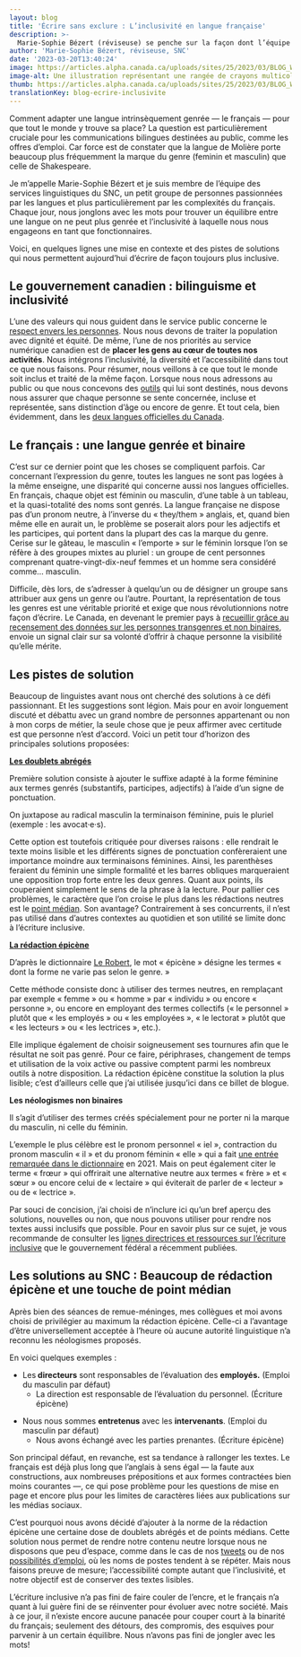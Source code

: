 ```yaml
---
layout: blog
title: 'Écrire sans exclure : L’inclusivité en langue française'
description: >-
  Marie-Sophie Bézert (réviseuse) se penche sur la façon dont l’équipe des services linguistiques du SNC utilise le langage inclusif en anglais et en français.
author: 'Marie-Sophie Bézert, réviseuse, SNC'
date: '2023-03-20T13:40:24'
image: https://articles.alpha.canada.ca/uploads/sites/25/2023/03/BLOG_Writing_002.jpg
image-alt: Une illustration représentant une rangée de crayons multicolores, pour représenter l’écriture inclusive
thumb: https://articles.alpha.canada.ca/uploads/sites/25/2023/03/BLOG_Writing_002.jpg
translationKey: blog-ecrire-inclusivite
---
```


<p>Comment adapter une langue intrinsèquement genrée — le français — pour que tout le monde y trouve sa place? La question est particulièrement cruciale pour les communications bilingues destinées au public, comme les offres d’emploi. Car force est de constater que la langue de Molière porte beaucoup plus fréquemment la marque du genre (feminin et masculin) que celle de Shakespeare.</p>



<p>Je m’appelle Marie-Sophie Bézert et je suis membre de l’équipe des services linguistiques du SNC, un petit groupe de personnes passionnées par les langues et plus particulièrement par les complexités du français. Chaque jour, nous jonglons avec les mots pour trouver un équilibre entre une langue on ne peut plus genrée et l’inclusivité à laquelle nous nous engageons en tant que fonctionnaires.</p>



<p>Voici, en quelques lignes une mise en contexte et des pistes de solutions qui nous permettent aujourd’hui d’écrire de façon toujours plus inclusive.</p>



<h2 class="has-large-font-size wp-block-heading" id="h-le-gouvernement-canadien-bilinguisme-et-inclusivite"><strong>Le gouvernement canadien : bilinguisme et inclusivité</strong></h2>



<p class="has-medium-font-size">L’une des valeurs qui nous guident dans le service public concerne le <a href="https://www.csps-efpc.gc.ca/about_us/cve-fra.aspx#rfp">respect envers les personnes</a>. Nous nous devons de traiter la population avec dignité et équité. De même, l’une de nos priorités au service numérique canadien est de <strong>placer les gens au cœur de toutes nos activités</strong>. Nous intégrons l’inclusivité, la diversité et l’accessibilité dans tout ce que nous faisons. Pour résumer, nous veillons à ce que tout le monde soit inclus et traité de la même façon. Lorsque nous nous adressons au public ou que nous concevons des <a href="https://numerique.canada.ca/">outils</a> qui lui sont destinés, nous devons nous assurer que chaque personne se sente concernée, incluse et représentée, sans distinction d’âge ou encore de genre. Et tout cela, bien évidemment, dans les <a href="https://laws-lois.justice.gc.ca/fra/lois/o-3.01/">deux langues officielles du Canada</a>.</p>



<h2 class="has-large-font-size wp-block-heading"><strong>Le français : une langue genrée et binaire</strong></h2>



<p>C’est sur ce dernier point que les choses se compliquent parfois. Car concernant l’expression du genre, toutes les langues ne sont pas logées à la même enseigne, une disparité qui concerne aussi nos langues officielles. En français, chaque objet est féminin ou masculin, d’une table à un tableau, et la quasi-totalité des noms sont genrés. La langue française ne dispose pas d’un pronom neutre, à l’inverse du « they/them » anglais, et, quand bien même elle en aurait un, le problème se poserait alors pour les adjectifs et les participes, qui portent dans la plupart des cas la marque du genre. Cerise sur le gâteau, le masculin « l’emporte » sur le féminin lorsque l’on se réfère à des groupes mixtes au pluriel : un groupe de cent personnes comprenant quatre-vingt-dix-neuf femmes et un homme sera considéré comme… masculin.</p>



<p>Difficile, dès lors, de s’adresser à quelqu’un ou de désigner un groupe sans attribuer aux gens un genre ou l’autre. Pourtant, la représentation de tous les genres est une véritable priorité et exige que nous révolutionnions notre façon d’écrire. Le Canada, en devenant le premier pays à <a href="https://www150.statcan.gc.ca/n1/daily-quotidien/220427/dq220427b-fra.htm">recueillir grâce au recensement des données sur les personnes transgenres et non binaires</a>, envoie un signal clair sur sa volonté d’offrir à chaque personne la visibilité qu’elle mérite.</p>



<h2 class="has-large-font-size wp-block-heading"><strong>Les pistes de solution</strong></h2>



<p>Beaucoup de linguistes avant nous ont cherché des solutions à ce défi passionnant. Et les suggestions sont légion. Mais pour en avoir longuement discuté et débattu avec un grand nombre de personnes appartenant ou non à mon corps de métier, la seule chose que je peux affirmer avec certitude est que personne n’est d’accord. Voici un petit tour d’horizon des principales solutions proposées:</p>



<p><a href="http://bdl.oqlf.gouv.qc.ca/bdl/gabarit_bdl.asp?Th=2&amp;t1=&amp;id=5343"><strong>Les doublets abrégés</strong></a></p>



<p>Première solution consiste à ajouter le suffixe adapté à la forme féminine aux termes genrés (substantifs, participes, adjectifs) à l’aide d’un signe de ponctuation.</p>



<p>On juxtapose au radical masculin la terminaison féminine, puis le pluriel (exemple : les avocat·e·s).</p>



<p>Cette option est toutefois critiquée pour diverses raisons : elle rendrait le texte moins lisible et les différents signes de ponctuation confèreraient une importance moindre aux terminaisons féminines. Ainsi, les parenthèses feraient du féminin une simple formalité et les barres obliques marqueraient une opposition trop forte entre les deux genres. Quant aux points, ils couperaient simplement le sens de la phrase à la lecture. Pour pallier ces problèmes, le caractère que l’on croise le plus dans les rédactions neutres est le <a href="https://fr.wikipedia.org/wiki/Point_m%C3%A9dian">point médian</a>. Son avantage? Contrairement à ses concurrents, il n’est pas utilisé dans d’autres contextes au quotidien et son utilité se limite donc à l’écriture inclusive.</p>



<p><a href="https://bdl.oqlf.gouv.qc.ca/bdl/gabarit_bdl.asp?id=3912"><strong>La rédaction épicène</strong></a></p>



<p>D’après le dictionnaire <a href="https://dictionnaire.lerobert.com/definition/epicene">Le Robert</a>, le mot « épicène » désigne les termes « dont la forme ne varie pas selon le genre. »</p>



<p>Cette méthode consiste donc à utiliser des termes neutres, en remplaçant par exemple « femme » ou « homme » par « individu » ou encore « personne », ou encore en employant des termes collectifs (« le personnel » plutôt que « les employés » ou « les employées », « le lectorat » plutôt que « les lecteurs » ou « les lectrices », etc.).</p>



<p>Elle implique également de choisir soigneusement ses tournures afin que le résultat ne soit pas genré. Pour ce faire, périphrases, changement de temps et utilisation de la voix active ou passive comptent parmi les nombreux outils à notre disposition. La rédaction épicène constitue la solution la plus lisible; c’est d’ailleurs celle que j’ai utilisée jusqu’ici dans ce billet de blogue.</p>



<p><strong>Les néologismes non binaires</strong></p>



<p>Il s’agit d’utiliser des termes créés spécialement pour ne porter ni la marque du masculin, ni celle du féminin.</p>



<p>L’exemple le plus célèbre est le pronom personnel « iel », contraction du pronom masculin « il » et du pronom féminin « elle » qui a fait <a href="https://ici.radio-canada.ca/jeunesse/maj/1841118/iel-pronom-robert-dictionnaire-non-binaire">une entrée remarquée dans le dictionnaire</a> en 2021. Mais on peut également citer le terme « frœur » qui offrirait une alternative neutre aux termes « frère » et « sœur » ou encore celui de « lectaire » qui éviterait de parler de « lecteur » ou de « lectrice ».</p>



<p>Par souci de concision, j’ai choisi de n’inclure ici qu’un bref aperçu des solutions, nouvelles ou non, que nous pouvons utiliser pour rendre nos textes aussi inclusifs que possible. Pour en savoir plus sur ce sujet, je vous recommande de consulter les <a href="https://www.noslangues-ourlanguages.gc.ca/fr/cles-de-la-redaction/ecriture-inclusive-lignes-directrices-ressources">lignes directrices et ressources sur l’écriture inclusive</a> que le gouvernement fédéral a récemment publiées.</p>



<h2 class="has-large-font-size wp-block-heading"><strong>Les solutions au SNC : Beaucoup de rédaction épicène et une touche de point médian</strong></h2>



<p>Après bien des séances de remue-méninges, mes collègues et moi avons choisi de privilégier au maximum la rédaction épicène. Celle-ci a l’avantage d’être universellement acceptée à l’heure où aucune autorité linguistique n’a reconnu les néologismes proposés. </p>



<p>En voici quelques exemples :</p>



<ul>
<li>Les<strong> directeurs</strong> sont responsables de l’évaluation des <strong>employés.</strong> (Emploi du masculin par défaut)
<ul>
<li>La direction est responsable de l’évaluation du personnel. (Écriture épicène)</li>
</ul>
</li>
</ul>



<ul>
<li>Nous nous sommes <strong>entretenus</strong> avec les <strong>intervenants</strong>. (Emploi du masculin par défaut)
<ul>
<li>Nous avons échangé avec les parties prenantes. (Écriture épicène)</li>
</ul>
</li>
</ul>



<p>Son principal défaut, en revanche, est sa tendance à rallonger les textes. Le français est déjà plus long que l’anglais à sens égal — la faute aux constructions, aux nombreuses prépositions et aux formes contractées bien moins courantes —, ce qui pose problème pour les questions de mise en page et encore plus pour les limites de caractères liées aux publications sur les médias sociaux.</p>



<p>C’est pourquoi nous avons décidé d’ajouter à la norme de la rédaction épicène une certaine dose de doublets abrégés et de points médians. Cette solution nous permet de rendre notre contenu neutre lorsque nous ne disposons que peu d’espace, comme dans le cas de nos <a href="https://twitter.com/SNC_GC">tweets</a> ou de nos <a href="https://numerique.canada.ca/carrieres/">possibilités d’emploi</a>, où les noms de postes tendent à se répéter. Mais nous faisons preuve de mesure; l’accessibilité compte autant que l’inclusivité, et notre objectif est de conserver des textes lisibles.</p>



<p>L’écriture inclusive n’a pas fini de faire couler de l’encre, et le français n’a quant à lui guère fini de se réinventer pour évoluer avec notre société. Mais à ce jour, il n’existe encore aucune panacée pour couper court à la binarité du français; seulement des détours, des compromis, des esquives pour parvenir à un certain équilibre. Nous n’avons pas fini de jongler avec les mots!</p>

